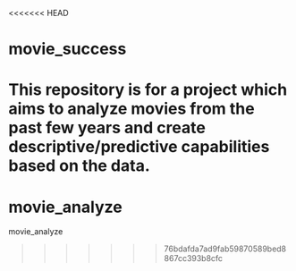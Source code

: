 <<<<<<< HEAD
# movie_success
This repository is for a project which aims to analyze movies from the past few years and create descriptive/predictive capabilities based on the data.
=======
# movie_analyze
movie_analyze
>>>>>>> 76bdafda7ad9fab59870589bed8867cc393b8cfc

